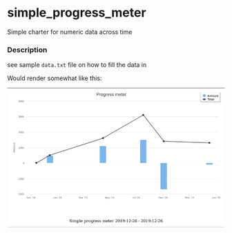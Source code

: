 # simple_progress_meter

Simple charter for numeric data across time

### Description

see sample `data.txt` file on how to fill the data in

Would render somewhat like this:


![example chart](https://raw.githubusercontent.com/helvete/simple_progress_meter/master/img/example_img.png)
